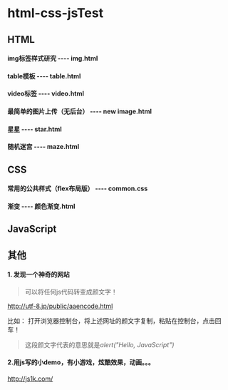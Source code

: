 # html-css-jsTest

## HTML
 #### img标签样式研究 ---- img.html
 #### table模板 ---- table.html
 #### video标签 ---- video.html
 #### 最简单的图片上传（无后台） ---- new image.html
 #### 星星 ---- star.html
 #### 随机迷宫 ---- maze.html
 
 
 
 ##  CSS
  #### 常用的公共样式（flex布局版） ---- common.css
  #### 渐变 ---- 颜色渐变.html
 
 
 ## JavaScript


## 其他
#### 1. 发现一个神奇的网站
> 可以将任何js代码转变成颜文字！

http://utf-8.jp/public/aaencode.html

比如： 打开浏览器控制台，将上述网址的颜文字复制，粘贴在控制台，点击回车！
> 这段颜文字代表的意思就是*alert("Hello, JavaScript")*

#### 2.用js写的小demo，有小游戏，炫酷效果，动画。。。

http://js1k.com/
